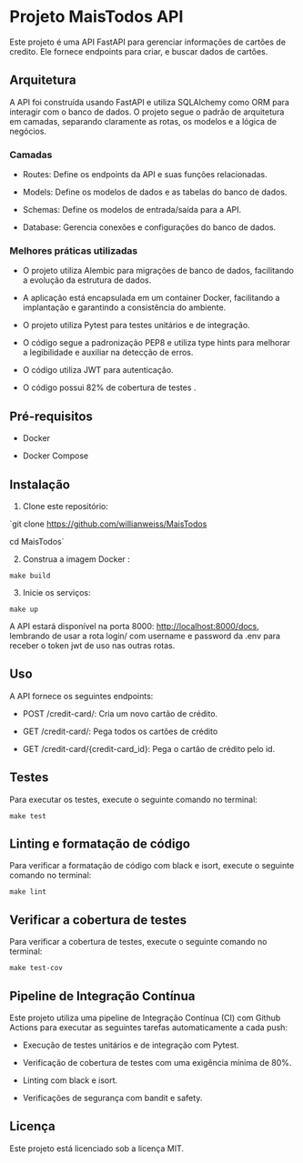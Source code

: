# Projeto MaisTodos API

  

Este projeto é uma API FastAPI para gerenciar informações de cartões de credito. Ele fornece endpoints para criar, e buscar dados de cartões. 

## Arquitetura

A API foi construída usando FastAPI e utiliza SQLAlchemy como ORM para interagir com o banco de dados. O projeto segue o padrão de arquitetura em camadas, separando claramente as rotas, os modelos e a lógica de negócios.

### Camadas

- Routes: Define os endpoints da API e suas funções relacionadas.

- Models: Define os modelos de dados e as tabelas do banco de dados.

- Schemas: Define os modelos de entrada/saída para a API.

- Database: Gerencia conexões e configurações do banco de dados.

  

### Melhores práticas utilizadas

  

- O projeto utiliza Alembic para migrações de banco de dados, facilitando a evolução da estrutura de dados.

- A aplicação está encapsulada em um container Docker, facilitando a implantação e garantindo a consistência do ambiente.

- O projeto utiliza Pytest para testes unitários e de integração.

- O código segue a padronização PEP8 e utiliza type hints para melhorar a legibilidade e auxiliar na detecção de erros.

- O código utiliza JWT para autenticação.

- O código possui 82% de cobertura de testes .  

## Pré-requisitos

- Docker

- Docker Compose

  

## Instalação

1. Clone este repositório:

`git clone https://github.com/willianweiss/MaisTodos

cd MaisTodos`


2. Construa a imagem Docker :
  
`make build`

3. Inicie os serviços:

`make up`

  

A API estará disponível na porta 8000: [http://localhost:8000/docs](http://localhost:8000/docs), lembrando de usar a rota login/ com username e password da .env para receber o token jwt de uso nas outras rotas.

## Uso

A API fornece os seguintes endpoints:


- POST /credit-card/: Cria um novo cartão de crédito.

- GET /credit-card/: Pega todos os cartões de crédito 

- GET /credit-card/{credit-card_id}: Pega o cartão de crédito pelo id.
  

## Testes

Para executar os testes, execute o seguinte comando no terminal:

`make test`


## Linting e formatação de código


Para verificar a formatação de código com black e isort, execute o seguinte comando no terminal:


`make lint`
  

## Verificar a cobertura de testes


Para verificar a cobertura de testes, execute o seguinte comando no terminal:


`make test-cov`
  

  

## Pipeline de Integração Contínua

  

Este projeto utiliza uma pipeline de Integração Contínua (CI) com Github Actions para executar as seguintes tarefas automaticamente a cada push:

  

- Execução de testes unitários e de integração com Pytest.

- Verificação de cobertura de testes com uma exigência mínima de 80%.

- Linting com black e isort.

- Verificações de segurança com bandit e safety.


## Licença

 
Este projeto está licenciado sob a licença MIT.